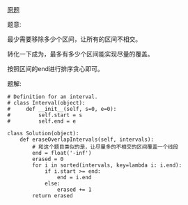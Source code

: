[原题](https://leetcode.com/problems/non-overlapping-intervals)

题意:

最少需要移除多少个区间，让所有的区间不相交。

转化一下成为，最多有多少个区间能实现尽量的覆盖。

按照区间的end进行排序贪心即可。

题解:

```
# Definition for an interval.
# class Interval(object):
#     def __init__(self, s=0, e=0):
#         self.start = s
#         self.end = e

class Solution(object):
    def eraseOverlapIntervals(self, intervals):
        # 和这个题目类似的是，让尽量多的不相交的区间覆盖一个线段
        end = float('-inf')
        erased = 0
        for i in sorted(intervals, key=lambda i: i.end):
            if i.start >= end:
                end = i.end
            else:
                erased += 1
        return erased
```